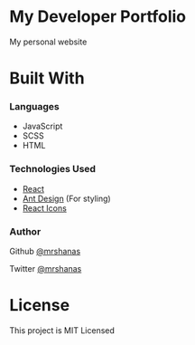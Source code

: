 # My Developer Portfolio

My personal website

# Built With

### Languages

- JavaScript
- SCSS
- HTML

### Technologies Used

- [React](https://reactjs.org)
- [Ant Design](https://ant.design) (For styling)
- [React Icons](https://react-icons.github.io/react-icons/)

### Author

Github [@mrshanas](https://github.com/mrshanas)

Twitter [@mrshanas](https://twitter.com/mrshanas)

# License

This project is MIT Licensed
